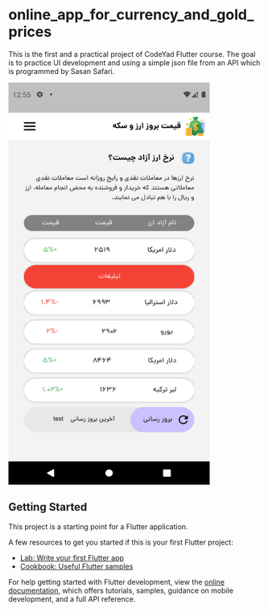 # online_app_for_currency_and_gold_prices

This is the first and a practical project of CodeYad Flutter course.
The goal is to practice UI development and using a simple json file from an API which is programmed by Sasan Safari.

[//]: # (![Screen-Shot]&#40;images/home-screen.png&#41;)
<img src="images/home-screen.png" width="400" height="800">

## Getting Started

This project is a starting point for a Flutter application.

A few resources to get you started if this is your first Flutter project:

- [Lab: Write your first Flutter app](https://docs.flutter.dev/get-started/codelab)
- [Cookbook: Useful Flutter samples](https://docs.flutter.dev/cookbook)

For help getting started with Flutter development, view the
[online documentation](https://docs.flutter.dev/), which offers tutorials,
samples, guidance on mobile development, and a full API reference.
